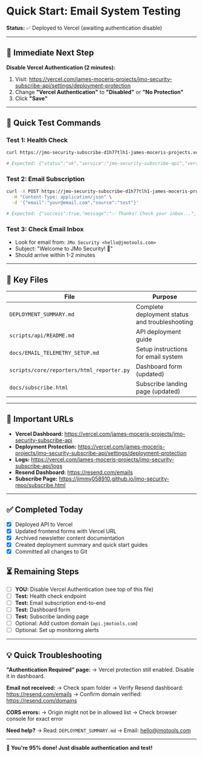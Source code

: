 # Quick Start: Email System Testing

**Status:** ✅ Deployed to Vercel (awaiting authentication disable)

---

## 🚀 Immediate Next Step

**Disable Vercel Authentication (2 minutes):**

1. Visit: https://vercel.com/james-moceris-projects/jmo-security-subscribe-api/settings/deployment-protection
2. Change **"Vercel Authentication"** to **"Disabled"** or **"No Protection"**
3. Click **"Save"**

---

## 🧪 Quick Test Commands

### Test 1: Health Check
```bash
curl https://jmo-security-subscribe-d1h77tlh1-james-moceris-projects.vercel.app/api/health

# Expected: {"status":"ok","service":"jmo-security-subscribe-api","version":"1.0.0",...}
```

### Test 2: Email Subscription
```bash
curl -X POST https://jmo-security-subscribe-d1h77tlh1-james-moceris-projects.vercel.app/api/subscribe \
  -H "Content-Type: application/json" \
  -d '{"email":"your@email.com","source":"test"}'

# Expected: {"success":true,"message":"✅ Thanks! Check your inbox...","email_id":"re_..."}
```

### Test 3: Check Email Inbox
- Look for email from: `JMo Security <hello@jmotools.com>`
- Subject: "Welcome to JMo Security! 🎉"
- Should arrive within 1-2 minutes

---

## 📁 Key Files

| File | Purpose |
|------|---------|
| `DEPLOYMENT_SUMMARY.md` | Complete deployment status and troubleshooting |
| `scripts/api/README.md` | API deployment guide |
| `docs/EMAIL_TELEMETRY_SETUP.md` | Setup instructions for email system |
| `scripts/core/reporters/html_reporter.py` | Dashboard form (updated) |
| `docs/subscribe.html` | Subscribe landing page (updated) |

---

## 🔗 Important URLs

- **Vercel Dashboard:** https://vercel.com/james-moceris-projects/jmo-security-subscribe-api
- **Deployment Protection:** https://vercel.com/james-moceris-projects/jmo-security-subscribe-api/settings/deployment-protection
- **Logs:** https://vercel.com/james-moceris-projects/jmo-security-subscribe-api/logs
- **Resend Dashboard:** https://resend.com/emails
- **Subscribe Page:** https://jimmy058910.github.io/jmo-security-repo/subscribe.html

---

## ✅ Completed Today

- [x] Deployed API to Vercel
- [x] Updated frontend forms with Vercel URL
- [x] Archived newsletter content documentation
- [x] Created deployment summary and quick start guides
- [x] Committed all changes to Git

## ⏳ Remaining Steps

- [ ] **YOU:** Disable Vercel Authentication (see top of this file)
- [ ] **Test:** Health check endpoint
- [ ] **Test:** Email subscription end-to-end
- [ ] **Test:** Dashboard form
- [ ] **Test:** Subscribe landing page
- [ ] Optional: Add custom domain (`api.jmotools.com`)
- [ ] Optional: Set up monitoring alerts

---

## 💡 Quick Troubleshooting

**"Authentication Required" page:**
→ Vercel protection still enabled. Disable it in dashboard.

**Email not received:**
→ Check spam folder
→ Verify Resend dashboard: https://resend.com/emails
→ Confirm domain verified: https://resend.com/domains

**CORS errors:**
→ Origin might not be in allowed list
→ Check browser console for exact error

**Need help?**
→ Read: `DEPLOYMENT_SUMMARY.md`
→ Email: hello@jmotools.com

---

**🎉 You're 95% done! Just disable authentication and test!**
